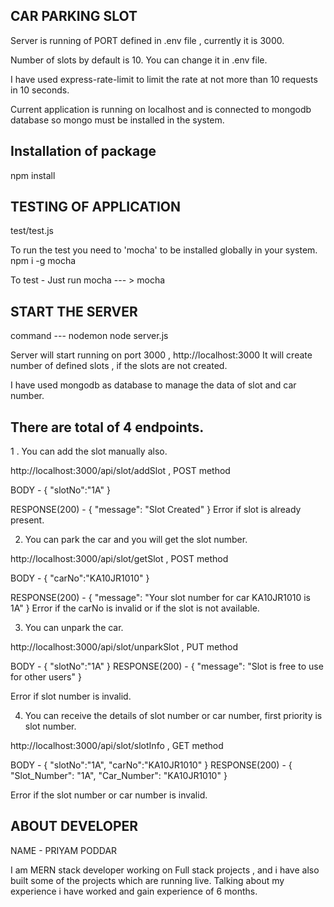 CAR PARKING SLOT 
-------------------------

Server is running of PORT defined in .env file , currently it is 3000.

Number of slots by default is 10. You can change it in .env file.

I have used express-rate-limit to limit the rate at not more than 10 requests in 10 seconds.

Current application is running on localhost and is connected to mongodb database so mongo must be installed in the system.

Installation of package
----------------------------------

npm install

TESTING OF APPLICATION
----------------------------------

test/test.js

To run the test you need to 'mocha' to be installed globally in your system.
npm i -g mocha

To test - Just run mocha  --- > mocha

START THE SERVER
-----------------------------------

command --- nodemon node server.js

Server will start running on port 3000 , http://localhost:3000
It will create number of defined slots , if the slots are not created.

I have used mongodb as database to manage the data of slot and car number.

There are total of 4 endpoints.
-----------------------------------

1 . You can add the slot manually also.

http://localhost:3000/api/slot/addSlot , POST method

BODY - {
        "slotNo":"1A"
       }

RESPONSE(200) - {
                  "message": "Slot Created"
                }
Error if slot is already present.

2. You can park the car and you will get the slot number.

http://localhost:3000/api/slot/getSlot , POST method

BODY - {
        "carNo":"KA10JR1010"
       }

RESPONSE(200) - {
                "message": "Your slot number for car KA10JR1010 is 1A"
                }
Error if the carNo is invalid or if the slot is not available.

3. You can unpark the car.

http://localhost:3000/api/slot/unparkSlot , PUT method

BODY - {
        "slotNo":"1A"
       }
RESPONSE(200) - {
                "message": "Slot is free to use for other users"
                }

Error if slot number is invalid.

4. You can receive the details of slot number or car number, first priority is slot number.

http://localhost:3000/api/slot/slotInfo , GET method

BODY - {
        "slotNo":"1A",
        "carNo":"KA10JR1010"
       }
RESPONSE(200) - {
               "Slot_Number": "1A",
               "Car_Number": "KA10JR1010"
               }

Error if the slot number or car number is invalid.


ABOUT DEVELOPER
---------------------

NAME - PRIYAM PODDAR

I am MERN stack developer working on Full stack projects , and i have also built some of the projects which are running live.
Talking about my experience i have worked and gain experience of 6 months.